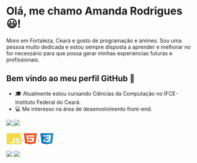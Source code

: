 # Olá, me chamo Amanda Rodrigues 😃! 
Moro em Fortaleza, Ceará e gosto de programação e animes. Sou uma pessoa muito dedicada e estou sempre disposta a aprender e melhorar no for necessário para que possa gerar minhas 
experiencias futuras e profissionais.

## Bem vindo ao meu perfil GitHub 👋
- 🎓 Atualmente estou cursando Ciências da Computação no IFCE- Instituto Federal do Ceará.
- 💻 Me interesso na área de desenvolvimento front-end.



 <div>
   <a href="https://github.com/Amandarv300">
   <img height="180em" src="https://github-readme-stats.vercel.app/api?username=Amandarv300&show_icons=true&theme=aura&include_all_commits=true&count_private=true"/>
   <img height="180em" src="https://github-readme-stats.vercel.app/api/top-langs/?username=Amandarv300&layout=compact&langs_count=6&theme=tokyonight"/>
</div>
    
<div style="display: inline_block"><br>
  <img align="center" alt="Js" height="30" width="40" src="https://raw.githubusercontent.com/devicons/devicon/master/icons/javascript/javascript-plain.svg">
  <img align="center" alt="HTML" height="30" width="40" src="https://raw.githubusercontent.com/devicons/devicon/master/icons/html5/html5-original.svg">
  <img align="center" alt="CSS" height="30" width="40" src="https://raw.githubusercontent.com/devicons/devicon/master/icons/css3/css3-original.svg">
</div>
 
<br>
 
<div> 
  <a href="" target="_blank"><img src="https://img.shields.io/badge/-Instagram-%23E4405F?style=for-the-badge&logo=instagram&logoColor=white" target="_blank"></a>
  <a href="https://www.linkedin.com/in/amanda-vieira-bb1619289/" target="_blank"><img src="https://img.shields.io/badge/-LinkedIn-%230077B5?style=for-the-badge&logo=linkedin&logoColor=white" target="_blank"></a>
</div>
